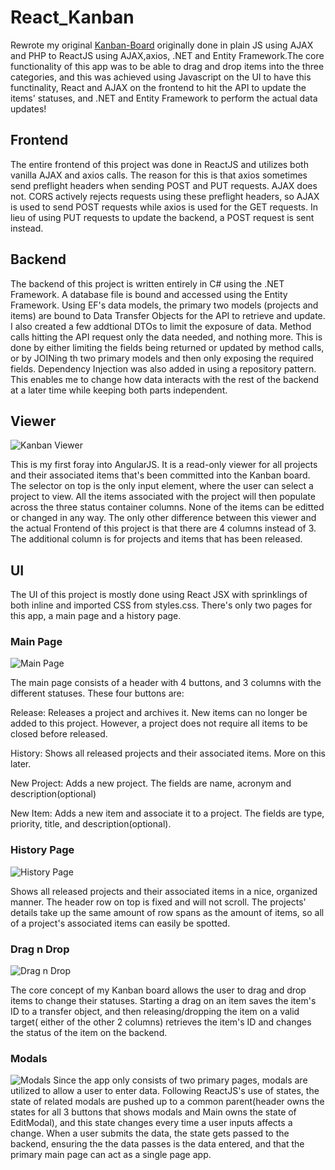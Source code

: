 # React_Kanban

Rewrote my original [Kanban-Board](https://github.com/normanzhao/Kanban-board) originally done in plain JS using AJAX and PHP to ReactJS using AJAX,axios, .NET and Entity Framework.The core functionality of this app was to be able to drag and drop items into the three categories, and this was achieved using Javascript on the UI to have this functinality, React and AJAX on the frontend to hit the API to update the items' statuses, and .NET and Entity Framework to perform the actual data updates!

## Frontend
The entire frontend of this project was done in ReactJS and utilizes both vanilla AJAX and axios calls. The reason for this is that axios sometimes send preflight headers when sending POST and PUT requests. AJAX does not. CORS actively rejects requests using these preflight headers, so AJAX is used to send POST requests while axios is used for the GET requests. In lieu of using PUT requests to update the backend, a POST request is sent instead.





## Backend
The backend of this project is written entirely in C# using the .NET Framework. A database file is bound and accessed using the Entity Framework. Using EF's data models, the primary two models (projects and items) are bound to Data Transfer Objects for the API to retrieve and update. I also created a few addtional DTOs to limit the exposure of data. Method calls hitting the API request only the data needed, and nothing more. This is done by either limiting the fields being returned or updated by method calls, or by JOINing th two primary models and then only exposing the required fields. Dependency Injection was also added in using a repository pattern. This enables me to change how data interacts with the rest of the backend at a later time while keeping both parts independent.





## Viewer

![Kanban Viewer](https://raw.githubusercontent.com/normanzhao/React_Kanban/master/images/viewer.png)

This is my first foray into AngularJS. It is a read-only viewer for all projects and their associated items that's been committed into the Kanban board. The selector on top is the only input element, where the user can select a project to view. All the items associated with the project will then populate across the three status container columns. None of the items can be editted or changed in any way. The only other difference between this viewer and the actual Frontend of this project is that there are 4 columns instead of 3. The additional column is for projects and items that has been released.





## UI
The UI of this project is mostly done using React JSX with sprinklings of both inline and imported CSS from styles.css. There's only two pages for this app, a main page and a history page. 


### Main Page

![Main Page](https://raw.githubusercontent.com/normanzhao/React_Kanban/master/images/main_page.png)

The main page consists of a header with 4 buttons, and 3 columns with the different statuses. These four buttons are:

Release: Releases a project and archives it. New items can no longer be added to this project. However, a project does not require all items to be closed before released.

History: Shows all released projects and their associated items. More on this later.

New Project: Adds a new project. The fields are name, acronym and description(optional)

New Item: Adds a new item and associate it to a project. The fields are type, priority, title, and description(optional).


### History Page

![History Page](https://raw.githubusercontent.com/normanzhao/React_Kanban/master/images/history_page.png)

Shows all released projects and their associated items in a nice, organized manner. The header row on top is fixed and will not scroll. The projects' details take up the same amount of row spans as the amount of items, so all of a project's associated items can easily be spotted.


### Drag n Drop

![Drag n Drop](https://raw.githubusercontent.com/normanzhao/React_Kanban/master/images/dragndrop.png)

The core concept of my Kanban board allows the user to drag and drop items to change their statuses. Starting a drag on an item saves the item's ID to a transfer object, and then releasing/dropping the item on a valid target( either of the other 2 columns) retrieves the item's ID and changes the status of the item on the backend.


### Modals

![Modals](https://raw.githubusercontent.com/normanzhao/React_Kanban/master/images/edit_modal.png)
Since the app only consists of two primary pages, modals are utilized to allow a user to enter data. Following ReactJS's use of states, the state of related modals are pushed up to a common parent(header owns the states for all 3 buttons that shows modals and Main owns the state of EditModal), and this state changes every time a user inputs affects a change. When a user submits the data, the state gets passed to the backend, ensuring the the data passes is the data entered, and that the primary main page can act as a single page app.

